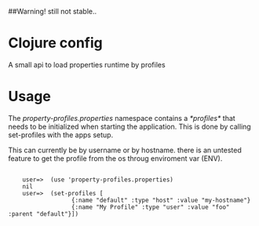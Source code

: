 ##Warning! still not stable..

# Clojure config

A small api to load properties runtime by profiles

# Usage

The *property-profiles.properties* namespace contains a *\*profiles\** that needs to be initialized when starting the application.
This is done by calling set-profiles with the apps setup.

This can currently be by username or by hostname. there is an untested feature to get the profile from the os throug enviroment var (ENV).

<code>
	user=>	(use 'property-profiles.properties)
	nil
	user=>	(set-profiles [
			      {:name "default" :type "host" :value "my-hostname"}
			      {:name "My Profile" :type "user" :value "foo" :parent "default"}])

</code>



	
